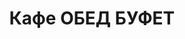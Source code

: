 ---
layout: lunch
title: "Кафе ОБЕД БУФЕТ"
description: "<b>Адрес:</b> проспект Жукова 44 (ТЦ Аутлето), второй этаж <br> <b>Режим работы:</b> ежедневно с 10.00 до 18.00  <br><hr> Закажите свой обед с доставкой в офис или на дом!"
subdescription1: "Читайте [условия доставки](/delivery/ 'Условия доставки | ХаусФреш')"
metadescription: "Кафе ОБЕД БУФЕТ на Жукова: адрес, режим работы. Заказать Горячий Комплексный Обед в Офис. Самое вкусное обеденное меню. Доступные цены, Скидки. Организация Корпоративного Питания. Доставка обедов в офис и на дом"
metakeywords: "Кафе ОБЕД БУФЕТ на Жукова: адрес, режим работы. Заказ домашних комплексных обедов: Салаты, Супы, Вторые блюда, Гарниры, Хлеб, Выпечка, Напитки. Корпоративное питание. Доставка обедов в офис Минск"
sitetitle: "Кафе ОБЕД БУФЕТ ☕ (Комплексные Обеды) | Доставка в Офис"
weekMenu:
- weekDay: Открыт приём заказов на Понедельник
  day: 29 октября
  validFromOrderDate: "2018-10-28 11:00:00"
  validToOrderDate: "2018-10-29 10:59:59"
  courses:
  - title: Салаты
    items:
    - title: Салат «Лесная Иллюзия» 
      id: 1101	
      ingredients: грибы маринованные, ветчина, овощи отв., овощи мар., яйцо, майонез
      weight: 150
      price: 2.95
    - title: Салат «Цезарь с птицей»
      id: 1102
      ingredients: птица, овощи свежие, сыр, майонез
      weight: 200
      price: 3.45
    - title: Салат из помидоров, капусты и сладкого перца
      id: 1103
      ingredients: помидор св., капуста белокочанная, перец св., майонез
      weight: 150
      price: 2.15
  - title: Супы
    items:  
    - title: Щи из свежей капусты с картофелем
      id: 1201
      ingredients: 
      weight: 250/20
      price: 1.95
    - title: Суп-пюре из свежих грибов
      id: 1202
      ingredients: 
      weight: 250
      price: 2.45
  - title: Вторые блюда
    items:
    - title: Птица в сливочно-горчичном соусе
      id: 1301
      ingredients: птица, соус, специи
      weight: 100/50
      price: 4.10
    - title: Рулет из свинины с яйцом
      id: 1302
      ingredients: свинина, специи, яйцо
      weight: 100
      price: 2.95
    - title: Шницель «Нептун» 
      id: 1303
      ingredients: рыба хек, специи, соус
      weight: 120/50
      price: 2.95
    - title: Паста с ветчиной и грибами  
      id: 1304
      ingredients: паста, ветчина, сыр, специи, соус
      weight: 300
      price: 5.00
  - title: Гарниры
    items:
    - title: Картофель отварной
      id: 1401
      ingredients: 
      weight: 150
      price: 0.90
    - title: Каша рассыпчатая с грибами и луком гречневая
      id: 1402
      ingredients: 
      weight: 150
      price: 1.10
- weekDay: Открыт приём заказов на Вторник
  day: 30 октября 
  validFromOrderDate: "2018-10-29 11:00:00"
  validToOrderDate: "2018-10-30 10:59:59"
  courses:
  - title: Салаты
    items:
    - title: Салат «Хрустящий»
      id: 2101
      ingredients: капуста пекинская, ветчина, сухарики, заправка
      weight: 150
      price: 2.45
    - title: Салат «Лесная Иллюзия» 
      id: 2102
      ingredients: грибы маринованные, ветчина, овощи отварные, овощи маринованные, яйцо, майонез
      weight: 150
      price: 2.95
    - title: Салат из свеклы с огурцами
      id: 2103
      ingredients: свекла отварная, огурец соленый, майонез
      weight: 150
      price: 1.95
  - title: Супы
    items:  
    - title: Щи кислые с грибами
      id: 2201
      ingredients: 
      weight: 250/30
      price: 1.90
    - title: Суп картофельный с фасолью и курицей
      id: 2202
      ingredients: 
      weight: 250
      price: 2.20
  - title: Вторые блюда
    items:
    - title: Плов со свининой
      id: 2301
      ingredients: свинина, рис, овощи
      weight: 250
      price: 3.80
    - title: Котлета «Папараць-кветка»
      id: 2302
      ingredients: птица, сыр, специи
      weight: 105
      price: 3.60
    - title: Рыба, запеченная в сметане с морковью  
      id: 2303
      ingredients: рыба минтай, морковь, сметана
      weight: 125
      price: 3.45
    - title: Мачанка с блинами
      id: 2304
      ingredients: свинина, блинчики, соус, специи
      weight: 250
      price: 4.10
  - title: Гарниры
    items:
    - title: Картофельное пюре
      id: 2401
      ingredients: 
      weight: 150
      price: 0.95
    - title: Рис с овощами
      id: 2402
      ingredients: 
      weight: 150
      price: 1.10
- weekDay: Открыт приём заказов на Среду
  day: 31 октября
  validFromOrderDate: "2018-10-30 11:00:00"
  validToOrderDate: "2018-10-31 10:59:59"
  courses:
  - title: Салаты
    items:
    - title: Салат «Полесский»
      id: 3101
      ingredients: птица отварная, сыр, сметана, овощи, майонез
      weight: 150
      price: 2.45
    - title: Салат–коктейль «Мимоза» 
      id: 3102
      ingredients: консерва рыбная, сыр, яйцо, майонез
      weight: 150
      price: 3.15
    - title: Салат из свежих помидоров и огурцов
      id: 3103
      ingredients: овощи свежие, заправка
      weight: 150
      price: 2.20
  - title: Супы
    items:  
    - title: Суп-крем Тыквенный
      id: 3201
      ingredients: 
      weight: 250
      price: 2.45
    - title: Солянка сборная мясная
      id: 3202
      ingredients: 
      weight: 250/30
      price: 2.95
  - title: Вторые блюда
    items:
    - title: Оладьи из тыквы 
      id: 3301
      ingredients: тыква, сметана
      weight: 250/30
      price: 3.00
    - title: Голубцы с мясом и рисом
      id: 3302
      ingredients: свинина, говядина, рис, капуста белокочанная, сметана, специи
      weight: 210/40
      price: 3.85
    - title: Птица запеченная с помидорами
      id: 3303
      ingredients: птица, помидор, сыр, специи
      weight: 100
      price: 3.45
    - title: Биточки рыбные
      id: 3304
      ingredients: рыба, специи
      weight: 125
      price: 2.95
  - title: Гарниры
    items:
    - title: Картофель жаренный
      id: 3401
      ingredients: 
      weight: 150
      price: 1.65
    - title: Каша перловая с грибами
      id: 3402
      ingredients: 
      weight: 150
      price: 1.20
- weekDay: Открыт приём заказов на Четверг
  day: 1 ноября
  validFromOrderDate: "2018-10-31 11:00:00"
  validToOrderDate: "2018-11-01 10:59:59"
  courses:
  - title: Салаты
    items:
    - title: Салат «1812» 
      id: 4101
      ingredients: филе цыпленка отварное, огурец маринованный, грибы маринованные, капуста пекинская, сыр, сухарики, заправка
      weight: 150
      price: 3.45
    - title: Салат «Оливье»
      id: 4102
      ingredients: колбаса вареная, овощи отварные, горошек зеленый, майонез
      weight: 150
      price: 2.65
    - title: Салат из свежих помидоров и огурцов
      id: 4103
      ingredients: овощи свежие, заправка
      weight: 150
      price: 2.20
  - title: Супы
    items:  
    - title: Уха ростовская
      id: 4201
      ingredients: 
      weight: 250
      price: 2.85
    - title: Суп-пюре гороховый
      id: 4202
      ingredients: 
      weight: 250
      price: 2.35
  - title: Вторые блюда
    items:
    - title: Птица в соусе терияки  
      id: 4301
      ingredients: птица, соус, специи
      weight: 170
      price: 4.90
    - title: Печень по-строгановски
      id: 4302
      ingredients: печень говяжья, специи, соус
      weight: 75/75
      price: 3.10
    - title: Котлеты домашние
      id: 4303
      ingredients: свинина, говядина, специи
      weight: 100
      price: 2.45
    - title: Бабка картофельная со свининой
      id: 4304
      ingredients: свинина, овощи, специи, сметана
      weight: 200/50
      price: 3.95
  - title: Гарниры
    items:
    - title: Картофельное пюре
      id: 4401
      ingredients: 
      weight: 150
      price: 0.95
    - title: Каша гречневая рассыпчатая
      id: 4402
      ingredients: 
      weight: 150
      price: 0.85
- weekDay: Открыт приём заказов на Пятницу
  day: 2 ноября
  validFromOrderDate: "2018-11-01 11:00:00"
  validToOrderDate: "2018-11-02 10:59:59"
  courses:
  - title: Салаты
    items:
    - title: Салат из птицы с семенами подсолнуха 
      id: 5101
      ingredients: филе цыпленка отварное, огурец свежий, капуста пекинская, перец свежий, семена подсолнуха, заправка
      weight: 170
      price: 3.95
    - title: Салат «Цезарь с птицей»
      id: 5102
      ingredients: птица, овощи свежие, сыр, майонез
      weight: 200
      price: 3.45
    - title: Салат овощной с колбасой
      id: 5103
      ingredients: колбаса, овощи отварные, майонез
      weight: 150
      price: 2.45
  - title: Супы
    items:  
    - title: Суп перловый с грибами
      id: 5201
      ingredients: 
      weight: 250/20
      price: 1.85
    - title: Крем-суп Пикантный
      id: 5202
      ingredients: 
      weight: 250
      price: 2.45
  - title: Вторые блюда
    items:
    - title: Паста с курицей и грибами
      id: 5301
      ingredients: птица, макаронные изделия, грибы, соус, специи
      weight: 360
      price: 5.00
    - title: Рыба по гречески
      id: 5302
      ingredients: рыба, овощи, сыр, специи
      weight: 185
      price: 4.20
    - title: Мясо, жаренное крупным куском
      id: 5303
      ingredients: свинина, специи
      weight: 100
      price: 3.60
    - title: Котлеты из птицы с перцем
      id: 5304
      ingredients: филе цыпленка, перец свежий, специи
      weight: 120
      price: 4.00
  - title: Гарниры
    items:
    - title: Картофель жареный
      id: 5401
      ingredients: 
      weight: 150
      price: 1.65
    - title: Овощи запеченные «Калейдоскоп»
      id: 5402
      ingredients: 
      weight: 150
      price: 1.55
sharedCourses:
- title: Хлеб
  items:
  - title: Хлеб белый
    id: 1
    ingredients: 
    weight: 40
    price: 0.10
  - title: Хлеб тёмный
    id: 2    
    ingredients: 
    weight: 40
    price: 0.10
  - title: Хлеб белый (2 порции)
    id: 3
    ingredients: 
    weight: 80
    price: 0.20
  - title: Хлеб тёмный (2 порции)
    id: 4    
    ingredients: 
    weight: 80
    price: 0.20
- title: Соусы
  items:
  - title: Сметана
    id: 5
    ingredients: 
    weight: 50
    price: 0.50
  - title: Кетчуп томатный
    id: 6    
    ingredients: 
    weight: 50
    price: 0.50
  - title: Майонез
    id: 7
    ingredients: 
    weight: 50
    price: 0.50
- title: Выпечка
  items:
  - title: Торт «Ореховый Сара Бернар»
    id: 8  
    ingredients: 
    weight: 100
    price: 2.00
  - title: Торт «Шоколоадный Брауни»
    id: 9    
    ingredients: 
    weight: 83
    price: 2.00
  - title: Сметанник
    id: 10    
    ingredients: 
    weight: 75
    price: 0.85
  - title: Булочка чайная с творогом
    id: 11    
    ingredients: 
    weight: 50
    price: 0.65
  - title: Маффин в ассортименте
    id: 12    
    ingredients: 
    weight: 115
    price: 1.50
  - title: Круассан с шоколадом
    id: 13    
    ingredients: 
    weight: 50
    price: 1.10
  - title: Круассан со сгущёнкой
    id: 14    
    ingredients: 
    weight: 50
    price: 1.10
  - title: Слойка с вишней
    id: 15    
    ingredients: 
    weight: 75
    price: 1.10
  - title: Слойка со сгущёнкой
    id: 16    
    ingredients: 
    weight: 75
    price: 1.10
  - title: Слойка с сыром
    id: 17    
    ingredients: 
    weight: 75
    price: 1.10
- title: Напитки
  items:
  - title: Холодный чай Фьюз Ти
    id: 18
    ingredients: 
    weight: 500
    price: 2.50
  - title: Напиток Кока-Кола
    id: 19
    ingredients: 
    weight: 500
    price: 2.00
  - title: Напиток Спрайт
    id: 20
    ingredients: 
    weight: 500
    price: 2.00
  - title: Напиток Фанта Апельсин
    id: 21
    ingredients: 
    weight: 500
    price: 2.00
  - title: Питьевая вода Бонаква
    id: 22
    ingredients: 
    weight: 500
    price: 1.50
---